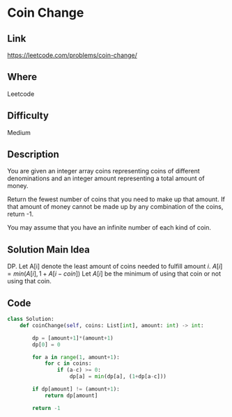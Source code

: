 # Coin Change

## Link

https://leetcode.com/problems/coin-change/

## Where

Leetcode

## Difficulty

Medium

## Description

You are given an integer array coins representing coins of different denominations and an integer amount representing a total amount of money.

Return the fewest number of coins that you need to make up that amount. If that amount of money cannot be made up by any combination of the coins, return -1.

You may assume that you have an infinite number of each kind of coin.

## Solution Main Idea

DP. Let A[i] denote the least amount of coins needed to fulfill amount $i$. $A[i] = min(A[i], 1+A[i-coin])$ Let $A[i]$ be the minimum of using that coin or not using that coin.


## Code

```python
class Solution:
    def coinChange(self, coins: List[int], amount: int) -> int:

        dp = [amount+1]*(amount+1)
        dp[0] = 0

        for a in range(1, amount+1):
            for c in coins:
                if (a-c) >= 0:
                    dp[a] = min(dp[a], (1+dp[a-c]))

        if dp[amount] != (amount+1):
            return dp[amount]

        return -1

```
